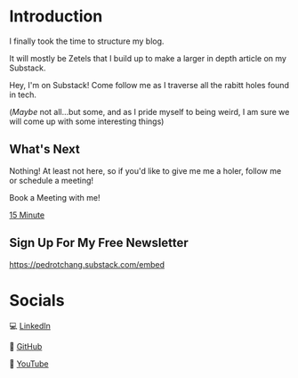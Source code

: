# Introduction

I finally took the time to structure my blog.

It will mostly be Zetels that I build up to make a larger in depth article on my Substack.

Hey, I'm on Substack! Come follow me as I traverse all the rabitt holes found in tech.

(*Maybe* not all...but some, and as I pride myself to being weird, I am sure we will come up with some interesting things)

## What's Next

Nothing! At least not here, so if you'd like to give me me a holer, follow me or schedule a meeting!

Book a Meeting with me!

[15 Minute](https://cal.com/pedrotchang/virtual-coffee)

## Sign Up For My Free Newsletter

<https://pedrotchang.substack.com/embed>

# Socials

💻 [LinkedIn](https://www.linkedin.com/in/pedrotchang)

💾 [GitHub](https://github.com/pedrotchang/)

🎥 [YouTube](https://www.youtube.com/@Pedrotchang)
